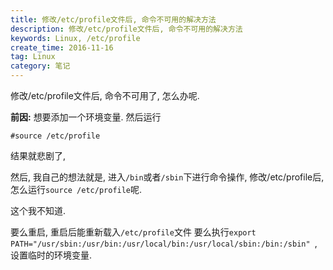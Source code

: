 ```yaml
---
title: 修改/etc/profile文件后, 命令不可用的解决方法
description: 修改/etc/profile文件后, 命令不可用的解决方法
keywords: Linux, /etc/profile
create_time: 2016-11-16
tag: Linux
category: 笔记
---
```


修改/etc/profile文件后, 命令不可用了, 怎么办呢. 


**前因:**
想要添加一个环境变量. 
然后运行

```
#source /etc/profile
```

结果就悲剧了, 

然后, 我自己的想法就是, 进入`/bin`或者`/sbin`下进行命令操作, 修改/etc/profile后, 怎么运行`source /etc/profile`呢.

这个我不知道. 

要么重启, 重启后能重新载入`/etc/profile`文件
要么执行`export PATH="/usr/sbin:/usr/bin:/usr/local/bin:/usr/local/sbin:/bin:/sbin" `, 设置临时的环境变量. 






